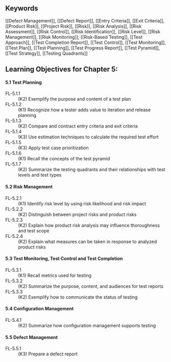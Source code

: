 ## Keywords

[[Defect Management]], [[Defect Report]], [[Entry Criteria]], [[Exit Criteria]], [[Product Risk]], [[Project Risk]], [[Risk]], [[Risk Analysis]], [[Risk Assessment]], [[Risk Control]], [[Risk Identification]], [[Risk Level]], [[Risk Management]], [[Risk Monitoring]], [[Risk-Based Testing]], [[Test Approach]], [[Test Completion Report]], [[Test Control]], [[Test Monitoring]], [[Test Plan]], [[Test Planning]], [[Test Progress Report]], [[Test Pyramid]], [[Test Strategy]], [[Testing Quadrants]]

## Learning Objectives for Chapter 5:

#### 5.1 Test Planning
<dl>
	<dt>FL-5.1.1</dt>
	<dd>(K2) Exemplify the purpose and content of a test plan</dd>
	<dt>FL-5.1.2</dt>
	<dd>(K1) Recognize how a tester adds value to iteration and release planning</dd>
	<dt>FL-5.1.3</dt>
	<dd>(K2) Compare and contract entry criteria and exit criteria</dd>
	<dt>FL-5.1.4</dt>
	<dd>(K3) Use estimation techniques to calculate the required test effort</dd>
	<dt>FL-5.1.5</dt>
	<dd>(K3) Apply test case prioritization</dd>
	<dt>FL-5.1.6</dt>
	<dd>(K1) Recall the concepts of the test pyramid</dd>
	<dt>FL-5.1.7</dt>
	<dd>(K2) Summarize the testing quadrants and their relationships with test levels and test types</dd>
</dl>

#### 5.2 Risk Management
<dl>
	<dt>FL-5.2.1</dt>
	<dd>(K1) Identify risk level by using risk likelihood and risk impact</dd>
	<dt>FL-5.2.2</dt>
	<dd>(K2) Distinguish between project risks and product risks</dd>
	<dt>FL-5.2.3</dt>
	<dd>(K2) Explain how product risk analysis may influence thoroughness and test scope</dd>
	<dt>FL-5.2.4</dt>
	<dd>(K2) Explain what measures can be taken in response to analyzed product risks</dd>	
</dl>

#### 5.3 Test Monitoring, Test Control and Test Completion
<dl>
	<dt>FL-5.3.1</dt>
	<dd>(K1) Recall metrics used for testing</dd>
	<dt>FL-5.3.2</dt>
	<dd>(K2) Summarize the purpose, content, and audiences for test reports</dd>
	<dt>FL-5.3.3</dt>
	<dd>(K2) Exemplify how to communicate the status of testing</dd>
</dl>

#### 5.4 Configuration Management
<dl>
	<dt>FL-5.4.1</dt>
	<dd>(K2) Summarize how configuration management supports testing</dd>
</dl>

#### 5.5 Defect Management
<dl>
	<dt>FL-5.5.1</dt>
	<dd>(K3) Prepare a defect report</dd>
</dl>